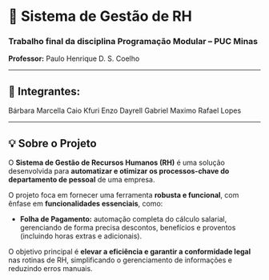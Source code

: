 # 🧾 Sistema de Gestão de RH  

### Trabalho final da disciplina **Programação Modular** – PUC Minas  
**Professor:** Paulo Henrique D. S. Coelho  

---

## 👥 Integrantes:  
Bárbara Marcella
Caio Kfuri 
Enzo Dayrell
Gabriel Maximo
Rafael Lopes

---

## 💡 Sobre o Projeto  

O **Sistema de Gestão de Recursos Humanos (RH)** é uma solução desenvolvida para **automatizar e otimizar os processos-chave do departamento de pessoal** de uma empresa.  

O projeto foca em fornecer uma ferramenta **robusta e funcional**, com ênfase em **funcionalidades essenciais**, como:  

- **Folha de Pagamento:** automação completa do cálculo salarial, gerenciando de forma precisa descontos, benefícios e proventos (incluindo horas extras e adicionais).  

O objetivo principal é **elevar a eficiência e garantir a conformidade legal** nas rotinas de RH, simplificando o gerenciamento de informações e reduzindo erros manuais.  
